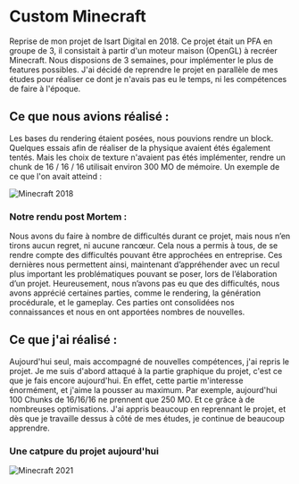 # Custom Minecraft
Reprise de mon projet de Isart Digital en 2018.
Ce projet était un PFA en groupe de 3, il consistait à partir d'un moteur maison (OpenGL) à recréer Minecraft.
Nous disposions de 3 semaines, pour implémenter le plus de features possibles.
J'ai décidé de reprendre le projet en parallèle de mes études pour réaliser ce dont je n'avais pas eu le temps, ni les compétences de faire à l'époque.

## Ce que nous avions réalisé :

Les bases du rendering étaient posées, nous pouvions rendre un block.
Quelques essais afin de réaliser de la physique avaient étés également tentés.
Mais les choix de texture n'avaient pas étés implémenter, rendre un chunk de 16 / 16 / 16 utilisait environ 300 MO de mémoire.
Un exemple de ce que l'on avait atteind :

![Minecraft 2018](https://i.ibb.co/f9YWJJV/Gen-Opengl.png)

### Notre rendu post Mortem :

Nous avons du faire à nombre de difficultés durant ce projet, mais nous n’en tirons aucun regret, ni aucune rancœur. Cela nous a permis à tous, de se rendre compte des difficultés pouvant être approchées en entreprise. Ces dernières nous permettent ainsi, maintenant d’appréhender avec un recul plus important les problématiques pouvant se poser, lors de l’élaboration d’un projet.
Heureusement, nous n’avons pas eu que des difficultés, nous avons apprécié certaines parties, comme le rendering, la génération procédurale, et le gameplay. Ces parties ont consolidées nos connaissances et nous en ont apportées nombres de nouvelles.

## Ce que j'ai réalisé :

Aujourd'hui seul, mais accompagné de nouvelles compétences, j'ai repris le projet.
Je me suis d'abord attaqué à la partie graphique du projet, c'est ce que je fais encore aujourd'hui.
En effet, cette partie m'interesse énormément, et j'aime la pousser au maximum.
Par exemple, aujourd'hui 100 Chunks de 16/16/16 ne prennent que 250 MO.
Et ce grâce à de nombreuses optimisations.
J'ai appris beaucoup en reprennant le projet, et dès que je travaille dessus à côté de mes études, je continue de beaucoup apprendre.

### Une catpure du projet aujourd'hui
![Minecraft 2021](https://i.ibb.co/0K5fWM2/minecraft.jpg)
